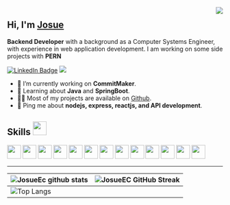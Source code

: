 <img align="right" src="https://media.licdn.com/dms/image/D4E16AQFBCoKhtfi_iQ/profile-displaybackgroundimage-shrink_350_1400/0/1690483143382?e=1695859200&v=beta&t=9WuvSsql6Z0cwzQM6EDqlgO3aCdhi85wZMXgTYnHGJE" />

<h2>Hi, I'm <a href='#'>Josue</a></h2>
<p><strong>Backend Developer</strong> with a background as a Computer Systems Engineer, with experience in web application development. I am working on some side projects with <strong>PERN</strong></p>
<p><a href="https://www.linkedin.com/in/josue-evangelista-cruz-213461264/"><img src="https://img.shields.io/badge/-@JosueEC-0077B5?style=flat-square&amp;labelColor=0077B5&amp;logo=LinkedIn&amp;link=https://www.linkedin.com/in/josue-evangelista-cruz-213461264/" alt="LinkedIn Badge"></a>  <img src="https://img.shields.io/badge/-josueev.cruz@gmail.com-0077B5?style=flat-square&amp;labelColor=0077B5&amp;logo=Gmail&amp; alt="Gmail Badge"></p>
<ul>
<li>🔭 I’m currently working on <strong>CommitMaker</strong>.</li>
<li>🧐 Learning about <strong>Java</strong> and <strong>SpringBoot</strong>.</li>
<li>👨‍💻 Most of my projects are available on <a href="https://github.com/JosueEC">Github</a>.</li>
<li>💬 Ping me about <strong>nodejs, express, reactjs, and API development</strong>.</li>
</ul>
<h2>Skills <img src = "https://media2.giphy.com/media/QssGEmpkyEOhBCb7e1/giphy.gif?cid=ecf05e47a0n3gi1bfqntqmob8g9aid1oyj2wr3ds3mg700bl&rid=giphy.gif" width = 32px></h2>
<p align="left">
<img width ='32px' src ='https://raw.githubusercontent.com/rahulbanerjee26/githubAboutMeGenerator/main/icons/nodejs.svg'>
<img width ='32px' src ='https://raw.githubusercontent.com/rahulbanerjee26/githubAboutMeGenerator/main/icons/express.svg'>
<img width ='32px' src ='https://raw.githubusercontent.com/rahulbanerjee26/githubAboutMeGenerator/main/icons/postgresql.svg'>
<img width ='32px' src ='https://raw.githubusercontent.com/rahulbanerjee26/githubAboutMeGenerator/main/icons/mysql.svg'>
<img width ='32px' src ='https://raw.githubusercontent.com/rahulbanerjee26/githubAboutMeGenerator/main/icons/reactjs.svg'>
<img width ='32px' src ='https://raw.githubusercontent.com/rahulbanerjee26/githubAboutMeGenerator/main/icons/redux.svg'>
<img width ='32px' src ='https://raw.githubusercontent.com/rahulbanerjee26/githubAboutMeGenerator/main/icons/html.svg'>
<img width ='32px' src ='https://raw.githubusercontent.com/rahulbanerjee26/githubAboutMeGenerator/main/icons/css.svg'>
<img width ='32px' src ='https://raw.githubusercontent.com/rahulbanerjee26/githubAboutMeGenerator/main/icons/javascript.svg'>
<img width ='32px' src ='https://raw.githubusercontent.com/rahulbanerjee26/githubAboutMeGenerator/main/icons/java.svg'>
<img width ='32px' src ='https://raw.githubusercontent.com/rahulbanerjee26/githubAboutMeGenerator/main/icons/spring.svg'>
<img width ='32px' src ='https://raw.githubusercontent.com/rahulbanerjee26/githubAboutMeGenerator/main/icons/postman.svg'>
<img width ='32px' src ='https://raw.githubusercontent.com/rahulbanerjee26/githubAboutMeGenerator/main/icons/git.svg'>
</p>

---
| ![JosueEc github stats](https://github-readme-stats.vercel.app/api?username=josueec&show_icons=true&theme=tokyonight) | ![JosueEC GitHub Streak](https://github-readme-streak-stats.herokuapp.com/?user=josueec&theme=tokyonight) |
| --- | --- |
| ![Top Langs](https://github-readme-stats.vercel.app/api/top-langs/?username=josueec&theme=tokyonight)
